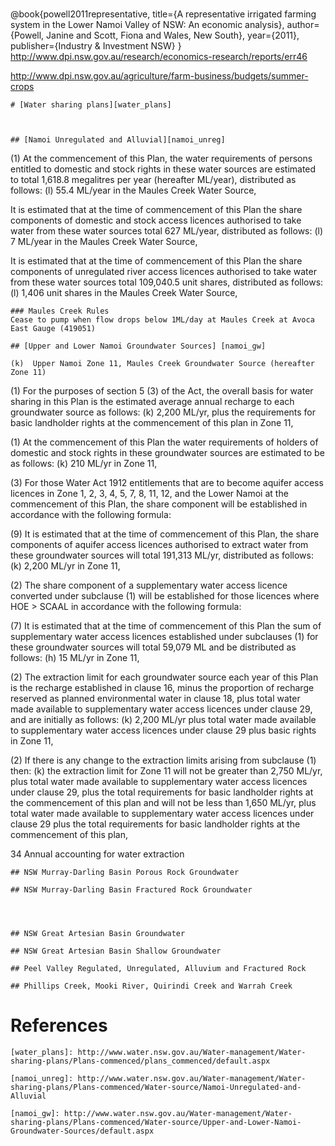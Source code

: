 # 
@book{powell2011representative,
  title={A representative irrigated farming system in the Lower Namoi Valley of NSW: An economic analysis},
  author={Powell, Janine and Scott, Fiona and Wales, New South},
  year={2011},
  publisher={Industry \& Investment NSW}
}
http://www.dpi.nsw.gov.au/research/economics-research/reports/err46

http://www.dpi.nsw.gov.au/agriculture/farm-business/budgets/summer-crops


	# [Water sharing plans][water_plans]



	## [Namoi Unregulated and Alluvial][namoi_unreg]

(1)  At the commencement of this Plan, the water requirements of persons entitled to domestic and stock rights in these water sources are estimated to total 1,618.8 megalitres per year (hereafter ML/year), distributed as follows:
(l)  55.4 ML/year in the Maules Creek Water Source,

It is estimated that at the time of commencement of this Plan the share components of domestic and stock access licences authorised to take water from these water sources total 627 ML/year, distributed as follows:
(l)  7 ML/year in the Maules Creek Water Source,

It is estimated that at the time of commencement of this Plan the share components of unregulated river access licences authorised to take water from these water sources total 109,040.5 unit shares, distributed as follows:
(l)  1,406 unit shares in the Maules Creek Water Source,

	### Maules Creek Rules
	Cease to pump when flow drops below 1ML/day at Maules Creek at Avoca East Gauge (419051)

    ## [Upper and Lower Namoi Groundwater Sources] [namoi_gw]
    
    (k)  Upper Namoi Zone 11, Maules Creek Groundwater Source (hereafter Zone 11)

   (1)  For the purposes of section 5 (3) of the Act, the overall basis for water sharing in this Plan is the estimated average annual recharge to each groundwater source as follows:
(k)  2,200 ML/yr, plus the requirements for basic landholder rights at the commencement of this plan in Zone 11,

(1)  At the commencement of this Plan the water requirements of holders of domestic and stock rights in these groundwater sources are estimated to be as follows:
(k)  210 ML/yr in Zone 11,

(3)  For those Water Act 1912 entitlements that are to become aquifer access licences in Zone 1, 2, 3, 4, 5, 7, 8, 11, 12, and the Lower Namoi at the commencement of this Plan, the share component will be established in accordance with the following formula:

(9)  It is estimated that at the time of commencement of this Plan, the share components of aquifer access licences authorised to extract water from these groundwater sources will total 191,313 ML/yr, distributed as follows:
(k)  2,200 ML/yr in Zone 11,

 (2) The share component of a supplementary water access licence converted under subclause (1) will be established for those licences where HOE > SCAAL in accordance with the following formula:

 (7)  It is estimated that at the time of commencement of this Plan the sum of supplementary water access licences established under subclauses (1) for these groundwater sources will total 59,079 ML and be distributed as follows:
 (h)  15 ML/yr in Zone 11,

 (2)  The extraction limit for each groundwater source each year of this Plan is the recharge established in clause 16, minus the proportion of recharge reserved as planned environmental water in clause 18, plus total water made available to supplementary water access licences under clause 29, and are initially as follows:
 (k)  2,200 ML/yr plus total water made available to supplementary water access licences under clause 29 plus basic rights in Zone 11,

(2)  If there is any change to the extraction limits arising from subclause (1) then:
 (k)  the extraction limit for Zone 11 will not be greater than 2,750 ML/yr, plus total water made available to supplementary water access licences under clause 29, plus the total requirements for basic landholder rights at the commencement of this plan and will not be less than 1,650 ML/yr, plus total water made available to supplementary water access licences under clause 29 plus the total requirements for basic landholder rights at the commencement of this plan,

34   Annual accounting for water extraction


	## NSW Murray-Darling Basin Porous Rock Groundwater

    ## NSW Murray-Darling Basin Fractured Rock Groundwater

  


	## NSW Great Artesian Basin Groundwater

	## NSW Great Artesian Basin Shallow Groundwater

	## Peel Valley Regulated, Unregulated, Alluvium and Fractured Rock

	## Phillips Creek, Mooki River, Quirindi Creek and Warrah Creek






# References

	[water_plans]: http://www.water.nsw.gov.au/Water-management/Water-sharing-plans/Plans-commenced/plans_commenced/default.aspx

	[namoi_unreg]: http://www.water.nsw.gov.au/Water-management/Water-sharing-plans/Plans-commenced/Water-source/Namoi-Unregulated-and-Alluvial

    [namoi_gw]: http://www.water.nsw.gov.au/Water-management/Water-sharing-plans/Plans-commenced/Water-source/Upper-and-Lower-Namoi-Groundwater-Sources/default.aspx